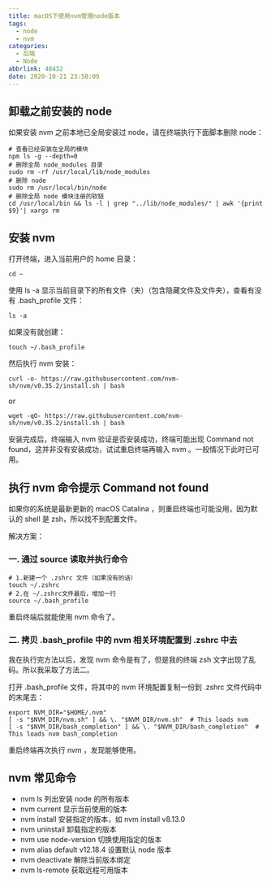 ```yaml
---
title: macOS下使用nvm管理node版本
tags:
  - node
  - nvm
categories:
  - 后端
  - Node
abbrlink: 48432
date: 2020-10-21 23:58:09
---
```


## 卸载之前安装的 node

如果安装 nvm 之前本地已全局安装过 node，请在终端执行下面脚本删除 node：

```shell
# 查看已经安装在全局的模块
npm ls -g --depth=0
# 删除全局 node_modules 目录
sudo rm -rf /usr/local/lib/node_modules
# 删除 node
sudo rm /usr/local/bin/node
# 删除全局 node 模块注册的软链
cd /usr/local/bin && ls -l | grep "../lib/node_modules/" | awk '{print $9}'| xargs rm
```

## 安装 nvm

打开终端，进入当前用户的 home 目录：

```shell
cd ~
```

使用 ls -a 显示当前目录下的所有文件（夹）（包含隐藏文件及文件夹），查看有没有 .bash_profile 文件：

```shell
ls -a
```

如果没有就创建：

```shell
touch ~/.bash_profile
```

然后执行 nvm 安装：

```shell
curl -o- https://raw.githubusercontent.com/nvm-sh/nvm/v0.35.2/install.sh | bash
```

or

```shell
wget -qO- https://raw.githubusercontent.com/nvm-sh/nvm/v0.35.2/install.sh | bash
```

安装完成后，终端输入 nvm 验证是否安装成功，终端可能出现 Command not found，这并非没有安装成功，试试重启终端再输入 nvm 。一般情况下此时已可用。

## 执行 nvm 命令提示 Command not found

如果你的系统是最新更新的 macOS Catalina ，则重启终端也可能没用，因为默认的 shell 是 zsh，所以找不到配置文件。

解决方案：

### 一. 通过 source 读取并执行命令

```shell
# 1.新建一个 .zshrc 文件（如果没有的话）
touch ~/.zshrc
# 2.在 ~/.zshrc文件最后，增加一行
source ~/.bash_profile
```

重启终端后就能使用 nvm 命令了。

### 二. 拷贝 .bash_profile 中的 nvm 相关环境配置到 .zshrc 中去

我在执行完方法以后，发现 nvm 命令是有了，但是我的终端 zsh 文字出现了乱码。所以我采取了方法二。

打开 .bash_profile 文件，将其中的 nvm 环境配置复制一份到 .zshrc 文件代码中的末尾去：

```shell
export NVM_DIR="$HOME/.nvm"
[ -s "$NVM_DIR/nvm.sh" ] && \. "$NVM_DIR/nvm.sh"  # This loads nvm
[ -s "$NVM_DIR/bash_completion" ] && \. "$NVM_DIR/bash_completion"  # This loads nvm bash_completion
```

重启终端再次执行 nvm ，发现能够使用。

## nvm 常见命令

- nvm ls 列出安装 node 的所有版本
- nvm current 显示当前使用的版本
- nvm install 安装指定的版本，如 nvm install v8.13.0
- nvm uninstall 卸载指定的版本
- nvm use node-version 切换使用指定的版本
- nvm alias default v12.18.4 设置默认 node 版本
- nvm deactivate 解除当前版本绑定
- nvm ls-remote 获取远程可用版本

